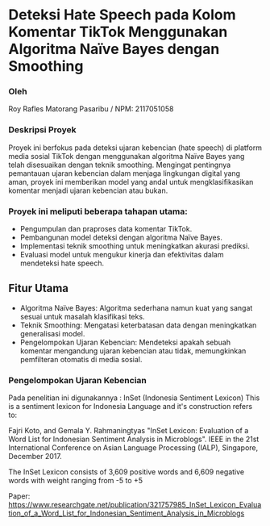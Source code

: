 # Deteksi Hate Speech pada Kolom Komentar TikTok Menggunakan Algoritma Naïve Bayes dengan Smoothing
### Oleh

Roy Rafles Matorang Pasaribu / NPM: 2117051058

### Deskripsi Proyek
Proyek ini berfokus pada deteksi ujaran kebencian (hate speech) di platform media sosial TikTok dengan menggunakan algoritma Naïve Bayes yang telah disesuaikan dengan teknik smoothing. Mengingat pentingnya pemantauan ujaran kebencian dalam menjaga lingkungan digital yang aman, proyek ini memberikan model yang andal untuk mengklasifikasikan komentar menjadi ujaran kebencian atau bukan.

### Proyek ini meliputi beberapa tahapan utama:
- Pengumpulan dan praproses data komentar TikTok.
- Pembangunan model deteksi dengan algoritma Naïve Bayes.
- Implementasi teknik smoothing untuk meningkatkan akurasi prediksi.
- Evaluasi model untuk mengukur kinerja dan efektivitas dalam mendeteksi hate speech.

## Fitur Utama
- Algoritma Naïve Bayes: Algoritma sederhana namun kuat yang sangat sesuai untuk masalah klasifikasi teks.
- Teknik Smoothing: Mengatasi keterbatasan data dengan meningkatkan generalisasi model.
- Pengelompokan Ujaran Kebencian: Mendeteksi apakah sebuah komentar mengandung ujaran kebencian atau tidak, memungkinkan pemfilteran otomatis di media sosial.

### Pengelompokan Ujaran Kebencian
Pada penelitian ini digunakannya : 
InSet (Indonesia Sentiment Lexicon)
This is a sentiment lexicon for Indonesia Language and it's construction refers to:

Fajri Koto, and Gemala Y. Rahmaningtyas "InSet Lexicon: Evaluation of a Word List for Indonesian Sentiment Analysis in Microblogs". IEEE in the 21st International Conference on Asian Language Processing (IALP), Singapore, December 2017.

The InSet Lexicon consists of 3,609 positive words and 6,609 negative words with weight ranging from -5 to +5

Paper: https://www.researchgate.net/publication/321757985_InSet_Lexicon_Evaluation_of_a_Word_List_for_Indonesian_Sentiment_Analysis_in_Microblogs




